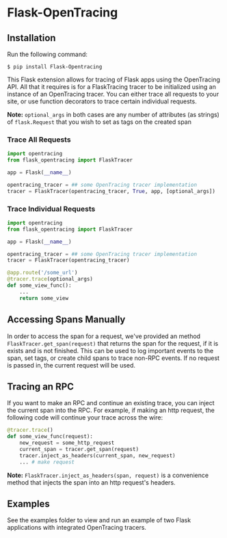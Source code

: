 # Flask-OpenTracing

## Installation

Run the following command:

```
$ pip install Flask-Opentracing
```

This Flask extension allows for tracing of Flask apps using the OpenTracing API. All
that it requires is for a FlaskTracing tracer to be initialized using an
instance of an OpenTracing tracer. You can either trace all requests to your site, or use function decorators to trace certain individual requests.

**Note:** `optional_args` in both cases are any number of attributes (as strings) of `flask.Request` that you wish to set as tags on the created span

### Trace All Requests

```python
import opentracing
from flask_opentracing import FlaskTracer

app = Flask(__name__)

opentracing_tracer = ## some OpenTracing tracer implementation
tracer = FlaskTracer(opentracing_tracer, True, app, [optional_args])
```

### Trace Individual Requests

```python 
import opentracing
from flask_opentracing import FlaskTracer

app = Flask(__name__)

opentracing_tracer = ## some OpenTracing tracer implementation  
tracer = FlaskTracer(opentracing_tracer)

@app.route('/some_url')
@tracer.trace(optional_args)
def some_view_func():
	...     
	return some_view 
```

## Accessing Spans Manually

In order to access the span for a request, we've provided an method `FlaskTracer.get_span(request)` that returns the span for the request, if it is exists and is not finished. This can be used to log important events to the span, set tags, or create child spans to trace non-RPC events. If no request is passed in, the current request will be used.

## Tracing an RPC

If you want to make an RPC and continue an existing trace, you can inject the current span into the RPC. For example, if making an http request, the following code will continue your trace across the wire:

```python
@tracer.trace()
def some_view_func(request):
    new_request = some_http_request
    current_span = tracer.get_span(request)
    tracer.inject_as_headers(current_span, new_request)
    ... # make request
```
**Note:** `FlaskTracer.inject_as_headers(span, request)` is a convenience method that injects the span into an http request's headers.

## Examples

See the examples folder to view and run an example of two Flask applications
with integrated OpenTracing tracers.

